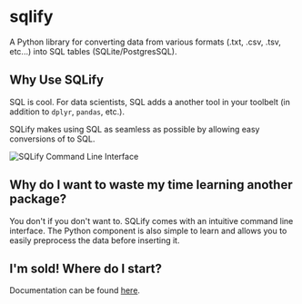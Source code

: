 # sqlify
A Python library for converting data from various formats (.txt, .csv, .tsv, etc...) into SQL tables (SQLite/PostgresSQL).

## Why Use SQLify
SQL is cool. For data scientists, SQL adds a another tool in your toolbelt (in addition to `dplyr`, `pandas`, etc.).

SQLify makes using SQL as seamless as possible by allowing easy conversions of to SQL.

![SQLify Command Line Interface](http://vincela.com/sqlify/_images/cli.png)

## Why do I want to waste my time learning another package?
You don't if you don't want to. SQLify comes with an intuitive command line interface. The Python component is also simple to learn and allows you to easily preprocess the data before inserting it.

## I'm sold! Where do I start?
Documentation can be found [here](http://vincela.com/sqlify).
